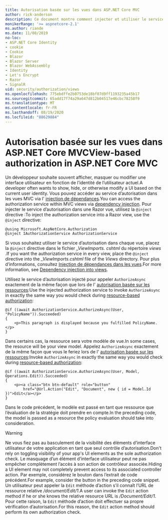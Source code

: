 ```yaml
---
title: Autorisation basée sur les vues dans ASP.NET Core MVC
author: rick-anderson
description: Ce document montre comment injecter et utiliser le service d’autorisation à l’intérieur d’une vue de ASP.NET Core Razor .
monikerRange: '>= aspnetcore-2.1'
ms.author: riande
ms.date: 11/08/2019
no-loc:
- ASP.NET Core Identity
- cookie
- Cookie
- Blazor
- Blazor Server
- Blazor WebAssembly
- Identity
- Let's Encrypt
- Razor
- SignalR
uid: security/authorization/views
ms.openlocfilehash: 775ebdffe2b0753de18bf07d9ff1193235a45b17
ms.sourcegitcommit: 65add17f74a29a647d812b04517e46cbc78258f9
ms.translationtype: MT
ms.contentlocale: fr-FR
ms.lasthandoff: 08/19/2020
ms.locfileid: "88629884"
---
```

# <a name="view-based-authorization-in-aspnet-core-mvc"></a><span data-ttu-id="170b1-103">Autorisation basée sur les vues dans ASP.NET Core MVC</span><span class="sxs-lookup"><span data-stu-id="170b1-103">View-based authorization in ASP.NET Core MVC</span></span>

<span data-ttu-id="170b1-104">Un développeur souhaite souvent afficher, masquer ou modifier une interface utilisateur en fonction de l’identité de l’utilisateur actuel.</span><span class="sxs-lookup"><span data-stu-id="170b1-104">A developer often wants to show, hide, or otherwise modify a UI based on the current user identity.</span></span> <span data-ttu-id="170b1-105">Vous pouvez accéder au service d’autorisation dans les vues MVC via l' [injection de dépendances](xref:fundamentals/dependency-injection).</span><span class="sxs-lookup"><span data-stu-id="170b1-105">You can access the authorization service within MVC views via [dependency injection](xref:fundamentals/dependency-injection).</span></span> <span data-ttu-id="170b1-106">Pour injecter le service d’autorisation dans une Razor vue, utilisez la `@inject` directive :</span><span class="sxs-lookup"><span data-stu-id="170b1-106">To inject the authorization service into a Razor view, use the `@inject` directive:</span></span>

```cshtml
@using Microsoft.AspNetCore.Authorization
@inject IAuthorizationService AuthorizationService
```

<span data-ttu-id="170b1-107">Si vous souhaitez utiliser le service d’autorisation dans chaque vue, placez la `@inject` directive dans le fichier *_ViewImports. cshtml* du répertoire *views* .</span><span class="sxs-lookup"><span data-stu-id="170b1-107">If you want the authorization service in every view, place the `@inject` directive into the *_ViewImports.cshtml* file of the *Views* directory.</span></span> <span data-ttu-id="170b1-108">Pour plus d’informations, consultez [Injection de dépendances dans les vues](xref:mvc/views/dependency-injection).</span><span class="sxs-lookup"><span data-stu-id="170b1-108">For more information, see [Dependency injection into views](xref:mvc/views/dependency-injection).</span></span>

<span data-ttu-id="170b1-109">Utilisez le service d’autorisation injecté pour appeler `AuthorizeAsync` exactement de la même façon que lors de l' [autorisation basée sur les ressources](xref:security/authorization/resourcebased#security-authorization-resource-based-imperative):</span><span class="sxs-lookup"><span data-stu-id="170b1-109">Use the injected authorization service to invoke `AuthorizeAsync` in exactly the same way you would check during [resource-based authorization](xref:security/authorization/resourcebased#security-authorization-resource-based-imperative):</span></span>

```cshtml
@if ((await AuthorizationService.AuthorizeAsync(User, "PolicyName")).Succeeded)
{
    <p>This paragraph is displayed because you fulfilled PolicyName.</p>
}
```

<span data-ttu-id="170b1-110">Dans certains cas, la ressource sera votre modèle de vue.</span><span class="sxs-lookup"><span data-stu-id="170b1-110">In some cases, the resource will be your view model.</span></span> <span data-ttu-id="170b1-111">Appelez `AuthorizeAsync` exactement de la même façon que vous le feriez lors de l' [autorisation basée sur les ressources](xref:security/authorization/resourcebased#security-authorization-resource-based-imperative):</span><span class="sxs-lookup"><span data-stu-id="170b1-111">Invoke `AuthorizeAsync` in exactly the same way you would check during [resource-based authorization](xref:security/authorization/resourcebased#security-authorization-resource-based-imperative):</span></span>

```cshtml
@if ((await AuthorizationService.AuthorizeAsync(User, Model, Operations.Edit)).Succeeded)
{
    <p><a class="btn btn-default" role="button"
        href="@Url.Action("Edit", "Document", new { id = Model.Id })">Edit</a></p>
}
```

<span data-ttu-id="170b1-112">Dans le code précédent, le modèle est passé en tant que ressource que l’évaluation de la stratégie doit prendre en compte.</span><span class="sxs-lookup"><span data-stu-id="170b1-112">In the preceding code, the model is passed as a resource the policy evaluation should take into consideration.</span></span>

> [!WARNING]
> <span data-ttu-id="170b1-113">Ne vous fiez pas au basculement de la visibilité des éléments d’interface utilisateur de votre application en tant que seul contrôle d’autorisation.</span><span class="sxs-lookup"><span data-stu-id="170b1-113">Don't rely on toggling visibility of your app's UI elements as the sole authorization check.</span></span> <span data-ttu-id="170b1-114">Le masquage d’un élément d’interface utilisateur peut ne pas empêcher complètement l’accès à son action de contrôleur associée.</span><span class="sxs-lookup"><span data-stu-id="170b1-114">Hiding a UI element may not completely prevent access to its associated controller action.</span></span> <span data-ttu-id="170b1-115">Par exemple, considérez le bouton dans l’extrait de code précédent.</span><span class="sxs-lookup"><span data-stu-id="170b1-115">For example, consider the button in the preceding code snippet.</span></span> <span data-ttu-id="170b1-116">Un utilisateur peut appeler la `Edit` méthode d’action s’il connaît l’URL de ressource relative */document/Edit/1*.</span><span class="sxs-lookup"><span data-stu-id="170b1-116">A user can invoke the `Edit` action method if he or she knows the relative resource URL is */Document/Edit/1*.</span></span> <span data-ttu-id="170b1-117">Pour cette raison, la `Edit` méthode d’action doit effectuer sa propre vérification d’autorisation.</span><span class="sxs-lookup"><span data-stu-id="170b1-117">For this reason, the `Edit` action method should perform its own authorization check.</span></span>
